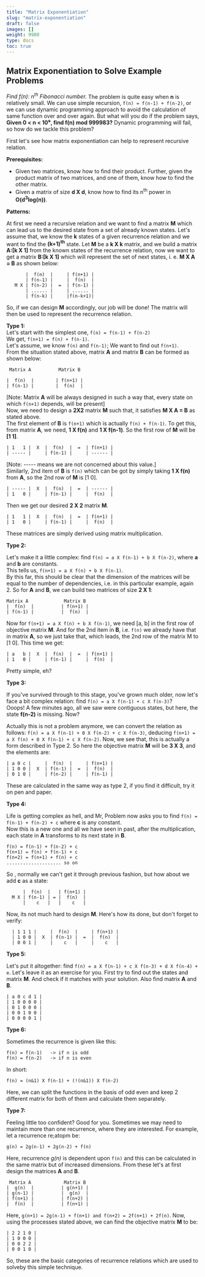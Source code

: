 ```yaml
---
title: "Matrix Exponentiation"
slug: "matrix-exponentiation"
draft: false
images: []
weight: 9980
type: docs
toc: true
---
```


## Matrix Exponentiation to Solve Example Problems
*Find f(n): n<sup>th</sup> Fibonacci number.* The problem is quite easy when **n** is relatively small. We can use simple recursion, `f(n) = f(n-1) + f(n-2)`, or we can use dynamic programming approach to avoid the calculation of same function over and over again. But what will you do if the problem says, **Given 0 < n < 10⁹, find f(n) mod 999983?** Dynamic programming will fail, so how do we tackle this problem?

First let's see how matrix exponentiation can help to represent recursive relation.

**Prerequisites:**

 - Given two matrices, know how to find their product. Further, given the product matrix of two matrices, and one of them, know how to find the other matrix.
 - Given a matrix of size **d X d**, know how to find its n<sup>th</sup> power in **O(d<sup>3</sup>log(n))**.

**Patterns:**

At first we need a recursive relation and we want to find a matrix **M** which can lead us to the desired state from a set of already known states. Let's assume that, we know the **k** states of a given recurrence relation and we want to find the **(k+1)<sup>th</sup>** state. Let **M** be a **k X k** matrix, and we build a matrix **A:[k X 1]** from the known states of the recurrence relation, now we want to get a matrix **B:[k X 1]** which will represent the set of next states, i. e. **M X A = B** as shown below:

           |  f(n)  |     | f(n+1) |
           | f(n-1) |     |  f(n)  |
       M X | f(n-2) |  =  | f(n-1) |
           | ...... |     | ...... |
           | f(n-k) |     |f(n-k+1)|
So, if we can design **M** accordingly, our job will be done! The matrix will then be used to represent the recurrence relation.

**Type 1:** <br>
Let's start with the simplest one, `f(n) = f(n-1) + f(n-2)` <br>
We get, `f(n+1) = f(n) + f(n-1)`. <br>
Let's assume, we know `f(n)` and `f(n-1)`; We want to find out `f(n+1)`. <br>
From the situation stated above, matrix **A** and matrix **B** can be formed as shown below:

     Matrix A          Matrix B

    |  f(n)  |        | f(n+1) |
    | f(n-1) |        |  f(n)  |
[Note: Matrix **A** will be always designed in such a way that, every state on which `f(n+1)` depends, will be present] <br>
Now, we need to design a **2X2** matrix **M** such that, it satisfies **M X A = B** as stated above. <br>
The first element of **B** is `f(n+1)` which is actually `f(n) + f(n-1)`. To get this, from matrix **A**, we need, **1 X f(n)** and **1 X f(n-1)**. So the first row of **M** will be **[1 1]**.

    | 1   1 |  X  |  f(n)  |  =  | f(n+1) |
    | ----- |     | f(n-1) |     | ------ |
[Note: ----- means we are not concerned about this value.] <br>
Similarly, 2nd item of **B** is `f(n)` which can be got by simply taking **1 X f(n)** from **A**, so the 2nd row of **M** is [1 0].

    | ----- |  X  |  f(n)  |  =  | ------ |
    | 1   0 |     | f(n-1) |     |  f(n)  |
Then we get our desired **2 X 2** matrix **M**.

    | 1   1 |  X  |  f(n)  |  =  | f(n+1) |
    | 1   0 |     | f(n-1) |     |  f(n)  |
These matrices are simply derived using matrix multiplication.

**Type 2:**

Let's make it a little complex: find `f(n) = a X f(n-1) + b X f(n-2)`, where **a** and **b** are constants.<br>
This tells us, `f(n+1) = a X f(n) + b X f(n-1)`. <br>
By this far, this should be clear that the dimension of the matrices will be equal to the number of dependencies, i.e. in this particular example, again 2. So for **A** and **B**, we can build two matrices of size **2 X 1**:

    Matrix A             Matrix B
    |  f(n)  |          | f(n+1) |
    | f(n-1) |          |  f(n)  |
Now for `f(n+1) = a X f(n) + b X f(n-1)`, we need [a, b] in the first row of objective matrix **M**. And for the 2nd item in **B**, i.e. `f(n)` we already have that in matrix **A**, so we just take that, which leads, the 2nd row of the matrix M to [1 0]. This time we get:

    | a   b |  X  |  f(n)  |  =  | f(n+1) |
    | 1   0 |     | f(n-1) |     |  f(n)  |
Pretty simple, eh?

**Type 3:**

If you've survived through to this stage, you've grown much older, now let's face a bit complex relation: find `f(n) = a X f(n-1) + c X f(n-3)`?<br>
Ooops! A few minutes ago, all we saw were contiguous states, but here, the state **f(n-2)** is missing. Now?

Actually this is not a problem anymore, we can convert the relation as follows: `f(n) = a X f(n-1) + 0 X f(n-2) + c X f(n-3)`, deducing `f(n+1) = a X f(n) + 0 X f(n-1) + c X f(n-2)`. Now, we see that, this is actually a form described in Type 2. So here the objective matrix **M** will be **3 X 3**, and the elements are:

    | a 0 c |     |  f(n)  |     | f(n+1) |
    | 1 0 0 |  X  | f(n-1) |  =  |  f(n)  |
    | 0 1 0 |     | f(n-2) |     | f(n-1) |
These are calculated in the same way as type 2, if you find it difficult, try it on pen and paper.

**Type 4:**

Life is getting complex as hell, and Mr, Problem now asks you to find `f(n) = f(n-1) + f(n-2) + c` where **c** is any constant. <br>
Now this is a new one and all we have seen in past, after the multiplication, each state in **A** transforms to its next state in **B**.

    f(n) = f(n-1) + f(n-2) + c
    f(n+1) = f(n) + f(n-1) + c
    f(n+2) = f(n+1) + f(n) + c
    .................... so on
So , normally we can't get it through previous fashion, but how about we add **c** as a state:

          |  f(n)  |   | f(n+1) |
      M X | f(n-1) | = |  f(n)  |
          |    c   |   |    c   |
Now, its not much hard to design **M**. Here's how its done, but don't forget to verify:

      | 1 1 1 |     |  f(n)  |     | f(n+1) |
      | 1 0 0 |  X  | f(n-1) |  =  |  f(n)  |
      | 0 0 1 |     |    c   |     |    c   |
**Type 5:**

Let's put it altogether: find `f(n) = a X f(n-1) + c X f(n-3) + d X f(n-4) + e`.
Let's leave it as an exercise for you. First try to find out the states and matrix **M**. And check if it matches with your solution. Also find matrix **A** and **B**.

    | a 0 c d 1 |
    | 1 0 0 0 0 |
    | 0 1 0 0 0 |
    | 0 0 1 0 0 |
    | 0 0 0 0 1 |

**Type 6:**

Sometimes the recurrence is given like this:

    f(n) = f(n-1)   -> if n is odd
    f(n) = f(n-2)   -> if n is even
In short:

    f(n) = (n&1) X f(n-1) + (!(n&1)) X f(n-2)
Here, we can split the functions in the basis of odd even and keep 2 different matrix for both of them and calculate them separately.

**Type 7:**

Feeling little too confident? Good for you. Sometimes we may need to maintain more than one recurrence, where they are interested. For example, let a recurrence re;atopm be:

    g(n) = 2g(n-1) + 2g(n-2) + f(n)
Here, recurrence *g(n)* is dependent upon `f(n)` and this can be calculated in the same matrix but of increased dimensions. From these let's at first design the matrices **A** and **B**.

     Matrix A            Matrix B
    |  g(n)  |          | g(n+1) |
    | g(n-1) |          |  g(n)  |
    | f(n+1) |          | f(n+2) |
    |  f(n)  |          | f(n+1) |
Here, `g(n+1) = 2g(n-1) + f(n+1) and f(n+2) = 2f(n+1) + 2f(n)`.
Now, using the processes stated above, we can find the objective matrix **M** to be:

    | 2 2 1 0 |
    | 1 0 0 0 |
    | 0 0 2 2 |
    | 0 0 1 0 |

So, these are the basic categories of recurrence relations which are used to solveby this simple technique.

